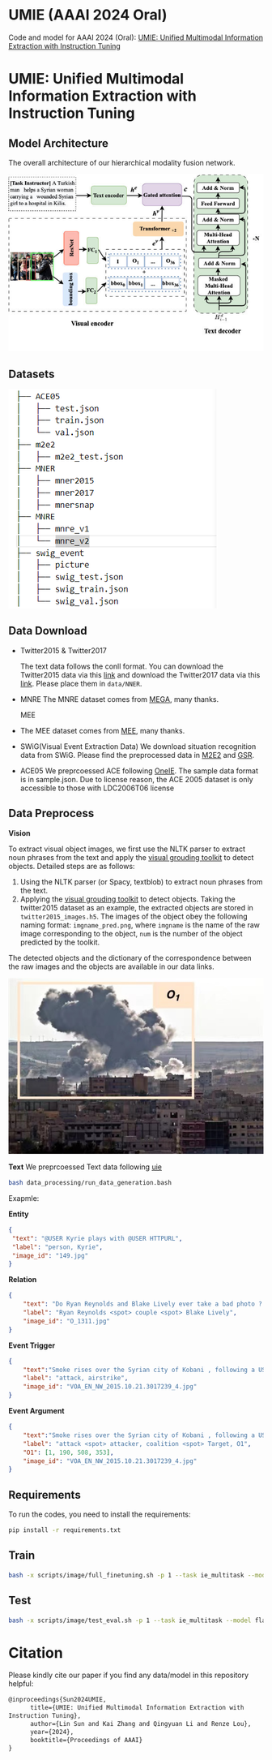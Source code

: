 # UMIE (AAAI 2024 Oral)
Code and model for AAAI 2024 (Oral): [UMIE: Unified Multimodal Information Extraction with Instruction Tuning](https://arxiv.org/abs/2401.03082)


# UMIE: Unified Multimodal Information Extraction with Instruction Tuning

## Model Architecture

The overall architecture of our hierarchical modality fusion network.

![架构图-2-5.drawio](models/model.png)

## Datasets

![path](datasets/path.png)



## Data Download

- Twitter2015 & Twitter2017

  The text data follows the conll format. You can download the Twitter2015 data via this [link](https://drive.google.com/file/d/1qAWrV9IaiBadICFb7mAreXy3llao_teZ/view?usp=sharing) and download the Twitter2017 data via this [link](https://drive.google.com/file/d/1ogfbn-XEYtk9GpUECq1-IwzINnhKGJqy/view?usp=sharing). Please place them in `data/NNER`.
- MNRE
  The MNRE dataset comes from [MEGA](https://github.com/thecharm/MNRE), many thanks.

  MEE
- The MEE dataset comes from [MEE](https://github.com/limanling/m2e2), many thanks.

- SWiG(Visual Event Extraction Data)
We download situation recognition data from SWiG. Please find the preprocessed data in [M2E2](https://github.com/limanling/m2e2/blob/master/src/dataflow/numpy/data_loader_situation.py) and [GSR](https://github.com/allenai/swig).

- ACE05
We preprcoessed ACE following [OneIE](http://blender.cs.illinois.edu/software/oneie/). The sample data format is in sample.json. Due to license reason, the ACE 2005 dataset is only accessible to those with LDC2006T06 license


## Data Preprocess

**Vision**

To extract visual object images, we first use the NLTK parser to extract noun phrases from the text and apply the [visual grouding toolkit](https://github.com/zyang-ur/onestage_grounding) to detect objects. Detailed steps are as follows:

1. Using the NLTK parser (or Spacy, textblob) to extract noun phrases from the text.
2. Applying the [visual grouding toolkit](https://github.com/zyang-ur/onestage_grounding) to detect objects. Taking the twitter2015 dataset as an example, the extracted objects are stored in `twitter2015_images.h5`. The images of the object obey the following naming format: `imgname_pred.png`, where `imgname` is the name of the raw image corresponding to the object, `num` is the number of the object predicted by the toolkit.

The detected objects and the dictionary of the correspondence between the raw images and the objects are available in our data links.

![VOA_EN_NW_2015.10.21.3017239_4](datasets/event.png)

**Text**
We preprcoessed Text data following [uie](https://github.com/universal-ie/UIE/tree/main/dataset_processing)
```bash
bash data_processing/run_data_generation.bash
```

Exapmle:

**Entity**

```json
{
 "text": "@USER Kyrie plays with @USER HTTPURL",
 "label": "person, Kyrie", 
 "image_id": "149.jpg"
}
```

**Relation**

```json
{
	"text": "Do Ryan Reynolds and Blake Lively ever take a bad photo ? 😍",
	"label": "Ryan Reynolds <spot> couple <spot> Blake Lively", 
	"image_id": "O_1311.jpg"
}
```

**Event Trigger**

```json
{
    "text":"Smoke rises over the Syrian city of Kobani , following a US led coalition airstrike, seen from outside Suruc",
    "label": "attack, airstrike",
    "image_id": "VOA_EN_NW_2015.10.21.3017239_4.jpg"
}
```

**Event Argument**

```json
{
    "text":"Smoke rises over the Syrian city of Kobani , following a US led coalition airstrike, seen from outside Suruc",
    "label": "attack <spot> attacker, coalition <spot> Target, O1",
  	"O1": [1, 190, 508, 353],
    "image_id": "VOA_EN_NW_2015.10.21.3017239_4.jpg"
}
```



## Requirements

To run the codes, you need to install the requirements:

```bash
pip install -r requirements.txt
```

## Train

```bash
bash -x scripts/image/full_finetuning.sh -p 1 --task ie_multitask --model flan-t5 --ports 26754 --epoch 30  --lr 1e-4
```

## Test

```bash
bash -x scripts/image/test_eval.sh -p 1 --task ie_multitask --model flan-t5 --ports 26768 
```


# Citation
Please kindly cite our paper if you find any data/model in this repository helpful:
```
@inproceedings{Sun2024UMIE,
      title={UMIE: Unified Multimodal Information Extraction with Instruction Tuning}, 
      author={Lin Sun and Kai Zhang and Qingyuan Li and Renze Lou},
      year={2024},
      booktitle={Proceedings of AAAI}
}
```
